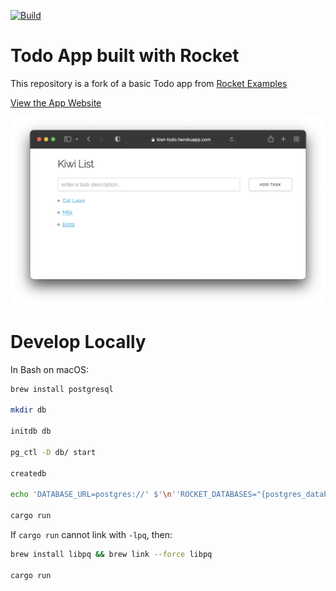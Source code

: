 [![Build](https://github.com/atharvakale343/kiwi-todo/actions/workflows/ci.yml/badge.svg?branch=main)](https://github.com/atharvakale343/kiwi-todo/actions/workflows/ci.yml)
# Todo App built with Rocket

This repository is a fork of a basic Todo app from [Rocket Examples](https://github.com/SergioBenitez/Rocket/tree/master/examples/todo)

[View the App Website](http://kiwi-todo.herokuapp.com/)

![Website](images/website.png)

# Develop Locally

In Bash on macOS:
```bash
brew install postgresql

mkdir db

initdb db

pg_ctl -D db/ start

createdb

echo 'DATABASE_URL=postgres://' $'\n''ROCKET_DATABASES="{postgres_database={url=\"${DATABASE_URL}\", pool_size=1, timeout=20}}"' > .env

cargo run
```

If `cargo run` cannot link with `-lpq`, then:
```bash
brew install libpq && brew link --force libpq

cargo run
```